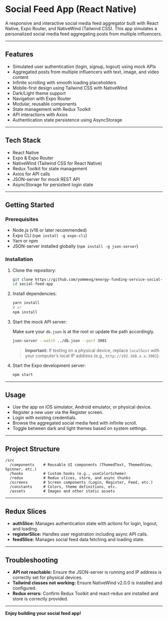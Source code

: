 # Social Feed App (React Native)

A responsive and interactive social media feed aggregator built with React Native, Expo Router, and NativeWind (Tailwind CSS). This app simulates a personalized social media feed aggregating posts from multiple influencers.

---

## Features

- Simulated user authentication (login, signup, logout) using mock APIs
- Aggregated posts from multiple influencers with text, image, and video content
- Infinite scrolling with smooth loading placeholders
- Mobile-first design using Tailwind CSS with NativeWind
- Dark/Light theme support
- Navigation with Expo Router
- Modular, reusable components
- State management with Redux Toolkit
- API interactions with Axios
- Authentication state persistence using AsyncStorage

---

## Tech Stack

- React Native
- Expo & Expo Router
- NativeWind (Tailwind CSS for React Native)
- Redux Toolkit for state management
- Axios for API calls
- JSON-server for mock REST API
- AsyncStorage for persistent login state

---

## Getting Started

### Prerequisites

- Node.js (v16 or later recommended)
- Expo CLI (`npm install -g expo-cli`)
- Yarn or npm
- JSON-server installed globally (`npm install -g json-server`)

### Installation

1. Clone the repository:

   ```bash
   git clone https://github.com/yommexg/energy-funding-service-social-feed-mobile-app.git
   cd social-feed-app
   ```

2. Install dependencies:

   ```bash
   yarn install
   # or
   npm install
   ```

3. Start the mock API server:

   Make sure your `db.json` is at the root or update the path accordingly.

   ```bash
   json-server --watch ../db.json --port 3001
   ```

   > **Important:** If testing on a physical device, replace `localhost` with your computer’s local IP address (e.g., `http://192.168.x.x:3001`).

4. Start the Expo development server:

   ```bash
   npm start
   ```

---

## Usage

- Use the app on iOS simulator, Android emulator, or physical device.
- Register a new user via the Register screen.
- Login with existing credentials.
- Browse the aggregated social media feed with infinite scroll.
- Toggle between dark and light themes based on system settings.

---

## Project Structure

```
/src
  /components    # Reusable UI components (ThemedText, ThemedView, Spinner, etc.)
  /hooks         # Custom hooks (e.g., useColorScheme)
  /redux         # Redux slices, store, and async thunks
  /screens       # Screen components (Login, Register, Feed, etc.)
  /constants     # Colors, theme definitions, etc.
  /assets        # Images and other static assets
```

---

## Redux Slices

- **authSlice:** Manages authentication state with actions for login, logout, and loading.
- **registerSlice:** Handles user registration including async API calls.
- **feedSlice:** Manages social feed data fetching and loading state.

---

## Troubleshooting

- **API not reachable:** Ensure the JSON-server is running and IP address is correctly set for physical devices.
- **Tailwind classes not working:** Ensure NativeWind v2.0.0 is installed and configured.
- **Redux errors:** Confirm Redux Toolkit and react-redux are installed and store is correctly provided.

---

**Enjoy building your social feed app!**
